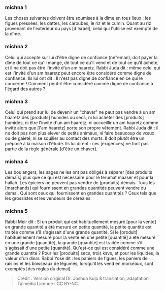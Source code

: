 
### michna 1
Les choses suivantes doivent être soumises à la dîme en tous lieux : les figues pressées, les dattes, les caroubes, le riz et le cumin. Quant au riz provenant de l'extérieur du pays [d'Israël], celui qui l'utilise est exempté de la dîme.

### michna 2
Celui qui accepte sur lui d'être digne de confiance (ne"eman), doit payer la dîme de tout ce qu'il mange, de tout ce qu'il vend et de tout ce qu'il achète, et il ne doit pas être l'invité d'un am haaretz. Rabbi Juda dit : même celui qui est l'invité d'un am haaretz peut encore être considéré comme digne de confiance. Ils lui ont dit : Il n'est pas digne de confiance en ce qui le concerne ! Comment peut-il être considéré comme digne de confiance à l'égard des autres ?

### michna 3
Celui qui prend sur lui de devenir un "chaver" ne peut pas vendre à un am haaretz des [produits] humides ou secs, ni lui acheter des [produits] humides, ni être l'invité d'un am haaretz, ni accueillir un am haaretz comme invité alors que [l'am haaretz] porte son propre vêtement. Rabbi Juda dit : il ne doit pas non plus élever de petits animaux, ni faire beaucoup de vœux ou de gaieté, ni se souiller au contact des morts. Il doit plutôt être un préposé à la maison d'étude. Ils lui dirent : ces [exigences] ne font pas partie de la règle générale [d'être un chaver].

### michna 4
Les boulangers, les sages ne les ont pas obligés à séparer [des produits démaïs] plus que ce qui est nécessaire pour le terumat maaser et pour la hallah. Les épiciers ne peuvent pas vendre de [produits] démaïs. Tous les [marchands] qui fournissent en grandes quantités peuvent vendre du demai. Qui sont ceux qui fournissent en grandes quantités ? Ceux tels que les grossistes et les vendeurs de céréales.

### michna 5
Rabbi Meir dit : Si un produit qui est habituellement mesuré [pour la vente] en grande quantité a été mesuré en petite quantité, la petite quantité est traitée comme s'il s'agissait d'une grande quantité. Si le [produit] habituellement mesuré pour la vente en une petite [quantité] a été mesuré en une grande [quantité], la grande [quantité] est traitée comme s'il s'agissait d'une petite [quantité]. Qu'est-ce qui est considéré comme une grande quantité ? Pour les [produits] secs, trois kavs, et pour les liquides, la valeur d'un dinar. Rabbi Yose dit : les paniers de figues, les paniers de raisins et les boisseaux de légumes, lorsqu'il les vend en morceaux, sont exemptés [des règles du demai].

>Crédit : Version original Dr. Joshua Kulp & translation, adaptation Talmedia
>Licence : CC BY-NC